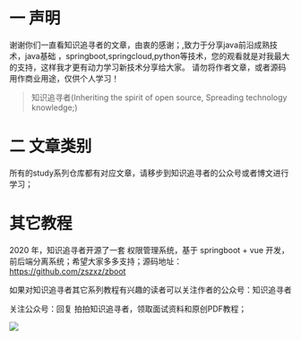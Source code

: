 
#  一 声明

谢谢你们一直看知识追寻者的文章，由衷的感谢；,致力于分享java前沿成熟技术，java基础
，springboot,springcloud,python等技术，您的观看就是对我最大的支持，这样我才更有动力学习新技术分享给大家。
请勿将作者文章，或者源码用作商业用途，仅供个人学习！

> 知识追寻者(Inheriting the spirit of open source, Spreading technology knowledge;)

# 二 文章类别
所有的study系列仓库都有对应文章，请移步到知识追寻者的公众号或者博文进行学习；

# 其它教程

2020 年，知识追寻者开源了一套 权限管理系统，基于 springboot + vue 开发，前后端分离系统；希望大家多多支持；源码地址：https://github.com/zszxz/zboot

如果对知识追寻者其它系列教程有兴趣的读者可以关注作者的公众号：知识追寻者

关注公众号：回复 拍拍知识追寻者，领取面试资料和原创PDF教程；

![](https://gitee.com/lsc180/images/raw/master/img/zszxz.jpg)




    
